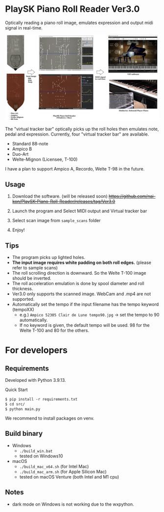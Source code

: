 # PlaySK Piano Roll Reader Ver3.0

Optically reading a piano roll image, emulates expression and output midi signal in real-time.

![Overall System](./docs/Overall_System.jpg)

The "virtual tracker bar" optically picks up the roll holes then emulates note, pedal and expression.
Currently, four "virtual tracker bar" are available.
- Standard 88-note
- Ampico B
- Duo-Art
- Welte-Mignon (Licensee, T-100)

I have a plan to support Ampico A, Recordo, Welte T-98 in the future.

## Usage

1. Download the software. (will be released soon)
    ~~https://github.com/nai-kon/PlaySK-Piano-Roll-Reader/releases/tag/Ver3.0~~
    
2. Launch the program and Select MIDI output and Virtual tracker bar
3. Select scan image from `sample_scans` folder
4. Enjoy!


## Tips
* The program picks up lighted holes.
* **The input image requires white padding on both roll edges.** (please refer to sample scans)
* The roll scrolling direction is downward. So the Welte T-100 image should be inverted.
* The roll acceleration emulation is done by spool diameter and roll thickness.
* Ver3.0 only supports the scanned image. WebCam and .mp4 are not supported.
* Automatically set the tempo if the input filename has the tempo keyword (tempoXX)
    * e.g.) `Ampico 52305 Clair de Lune tempo90.jpg` -> set the tempo to 90 automatically.
    * If no keyword is given, the default tempo will be used. 98 for the Welte T-100 and 80 for the others.


# For developers

## Requirements
Developed with Python 3.9.13. 

Quick Start
```
$ pip install -r requirements.txt
$ cd src/
$ python main.py
```
We recommend to install packages on venv.

## Build binary

- Windows
    - `./build_win.bat`
    - tested on Windows10
- macOS
    - `./build_mac_x64.sh`  (for Intel Mac)
    - `./build_mac_arm.sh`  (for Apple Silicon Mac)
    - tested on macOS Venture (both Intel and M1 cpu)

## Notes
* dark mode on Windows is not working due to the wxpython.
